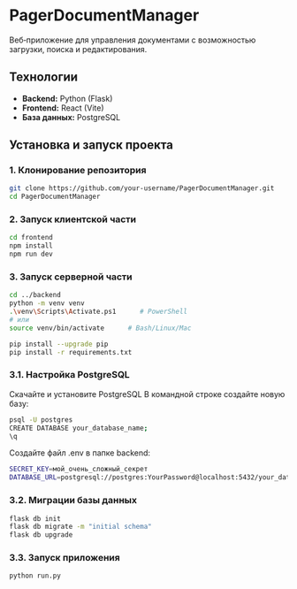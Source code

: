 # PagerDocumentManager

Веб‑приложение для управления документами с возможностью загрузки, поиска и редактирования.

## Технологии

- **Backend:** Python (Flask)  
- **Frontend:** React (Vite)  
- **База данных:** PostgreSQL  

## Установка и запуск проекта

### 1. Клонирование репозитория

```bash
git clone https://github.com/your-username/PagerDocumentManager.git
cd PagerDocumentManager
```
### 2. Запуск клиентской части
```bash
cd frontend
npm install
npm run dev
```

### 3. Запуск серверной части
```bash
cd ../backend
python -m venv venv
.\venv\Scripts\Activate.ps1      # PowerShell
# или
source venv/bin/activate      # Bash/Linux/Mac

pip install --upgrade pip
pip install -r requirements.txt
```
### 3.1. Настройка PostgreSQL
Скачайте и установите PostgreSQL
В командной строке создайте новую базу:
```bash
psql -U postgres
CREATE DATABASE your_database_name;
\q
```
Создайте файл .env в папке backend:
```bash
SECRET_KEY=мой_очень_сложный_секрет
DATABASE_URL=postgresql://postgres:YourPassword@localhost:5432/your_database_name
```

### 3.2. Миграции базы данных
```bash
flask db init
flask db migrate -m "initial schema"
flask db upgrade
```

### 3.3. Запуск приложения
```bash
python run.py
```